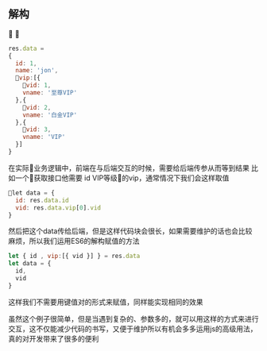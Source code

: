 ## 解构


```javascript
res.data =
{
  id: 1,
  name: 'jon',
  vip:[{
    vid: 1,
    vname: '至尊VIP'
  },{
    vid: 2,
    vname: '白金VIP'
  },{
    vid: 3,
    vname: 'VIP'
  }]
}
```
在实际业务逻辑中，前端在与后端交互的时候，需要给后端传参从而等到结果
比如一个获取接口他需要 id VIP等级的vip，通常情况下我们会这样取值
```javascript
let data = {
  id: res.data.id
  vid: res.data.vip[0].vid
}
```
然后把这个data传给后端，但是这样代码块会很长，如果需要维护的话也会比较麻烦，所以我们运用ES6的解构赋值的方法
```javascript
let { id , vip:[{ vid }] } = res.data
let data = {
  id,
  vid
}
```
这样我们不需要用键值对的形式来赋值，同样能实现相同的效果

虽然这个例子很简单，但是当遇到复杂的、参数多的，就可以用这样的方式来进行交互，这不仅能减少代码的书写，又便于维护所以有机会多多运用js的高级用法，真的对开发带来了很多的便利
